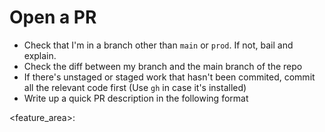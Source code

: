 # Open a PR

- Check that I'm in a branch other than `main` or `prod`. If not, bail and explain.
- Check the diff between my branch and the main branch of the repo
- If there's unstaged or staged work that hasn't been commited, commit all the relevant code first
  (Use `gh` in case it's installed)
- Write up a quick PR description in the following format

<feature_area>: <Title> (80 characters or less)

<TLDR> (no more than 2 sentences)

<Description>
- 1~3 bullet points explaining what's changing

- Always paste the link to the PR in your response so I can click it easily
- Prepend GIT_EDITOR=true to all git commands you run, so you can avoid getting blocked as you execute commands
